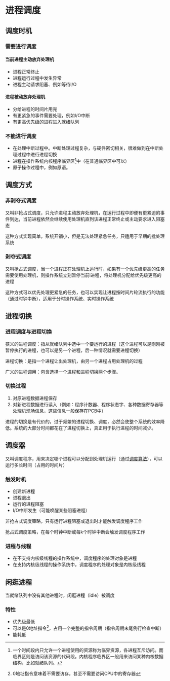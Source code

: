 # 进程调度

## 调度时机

### 需要进行调度

#### 当前进程主动放弃处理机

- 进程正常终止
- 进程运行过程中发生异常
- 进程主动请求阻塞、例如等待I/O

#### 进程被动放弃处理机

- 分给进程的时间片用完
- 有更紧急的事件需要处理，例如I/O中断
- 有更高优先级的进程进入就绪队列

### 不能进行调度

- 在处理中断过程中。中断处理过程复杂，与硬件密切相关，很难做到在中断处理过程中进行进程切换
- 进程在操作系统内核程序临界区[^1]中（在普通临界区中可以）
- 原子操作过程中，例如原语。

## 调度方式

### 非剥夺式调度

又叫非抢占式调度，只允许进程主动放弃处理机，在运行过程中即便有更紧迫的事件到达，当前进程依然会继续使用处理机直到该进程正常终止或主动要求进入阻塞态

这种方式实现简单，系统开销小，但是无法处理紧急任务，只适用于早期的批处理系统

### 剥夺式调度

又叫抢占式调度，当一个进程正在处理机上运行时，如果有一个优先级更高的任务需要使用处理机，则操作系统立刻暂停当前i进程，将处理机分配给优先级更高的进程

这种方式可以优先处理更紧急的任务，也可以实现让进程按时间片轮流执行的功能（通过时钟中断），适用于分时操作系统、实时操作系统

## 进程切换

### 进程调度与进程切换

狭义的进程调度：指从就绪队列中选中一个要运行的进程（这个进程可以是刚刚被暂停执行的进程，也可以是另一个进程，后一种情况就需要进程切换）

进程切换：是指一个进程让出处理机，由另一个进程占用处理机的过程

广义的进程调用：包含选择一个进程和进程切换两个步骤。

### 切换过程

1. 对原进程数据进程保存
2. 对新进程数据进行读入（例如：程序计数器、程序状态字、各种数据寄存器等处理机现场信息，这些信息一般保存在PCB中）

进程的切换是有代价的，过于频繁的进程切换、调度，必然会使整个系统的效率降低。系统的大部分时间都花在了进程切换上，真正用于执行进程的时间减少。

## 调度器

又叫调度程序，用来决定哪个进程可以分配到处理机运行（通过[调度算法](./调度算法.md)），可以运行多长时间（占用的时间片）

### 触发时机

- 创建新进程
- 进程退出
- 运行的进程阻塞
- I/O中断发生（可能唤醒某些阻塞进程）

非抢占式调度策略，只有运行进程阻塞或退出时才能触发调度程序工作

抢占式调度策略，在每个时钟中断或每k个时钟中断会触发调度程序工作

### 进程与线程

- 在不支持内核级线程的操作系统中，调度程序的处理对象是进程
- 在支持内核级线程的操作系统中，调度程序的处理对象是内核级线程

## 闲逛进程

当就绪队列中没有其他进程时，闲逛进程（idle）被调度

### 特性

- 优先级最低
- 可以是0地址指令[^2]，占用一个完整的指令周期（指令周期末尾例行检查中断）
- 能耗低





[^1]: 一个时间段内只允许一个进程使用的资源称为临界资源，各进程互斥访问。而临界区则是访问该资源的代码段。内核程序临界区一般用来访问某种内核数据结构，比如就绪队列。
[^2]: 0地址指令意味着不需要访存，甚至不需要访问CPU中的寄存器